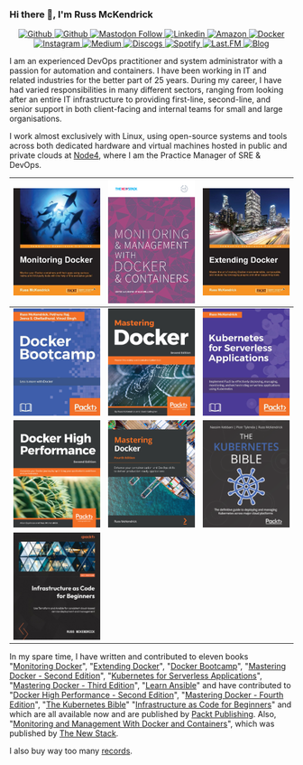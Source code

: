 ### Hi there 👋, I'm Russ McKendrick

<p align="center">
    <a href="https://github.com/russmckendrick">
        <img src="https://img.shields.io/badge/-Github-000?style=flat&amp;logo=Github&amp;logoColor=white" alt="Github">
    </a> 
    <a href="https://twitter.com/russmckendrick/">
        <img src="https://img.shields.io/badge/-Twitter-1da1f2?style=flat&amp;logo=Twitter&amp;logoColor=white" alt="Github">
    </a> 
    <a rel="me" href="https://social.mckendrick.io/@russ">
        <img alt="Mastodon Follow" src="https://img.shields.io/mastodon/follow/109285992453842904?domain=https%3A%2F%2Fsocial.mckendrick.io">
    </a>
    <a href="https://www.linkedin.com/in/russmckendrick/">
        <img src="https://img.shields.io/badge/-LinkedIn-0077b5?style=flat&amp;logo=Linkedin&amp;logoColor=white" alt="Linkedin">
    </a> 
    <a href="https://www.amazon.com/author/russmckendrick">
        <img src="https://img.shields.io/badge/-Amazon-ff9900?style=flat&amp;logo=Amazon&amp;logoColor=white" alt="Amazon">
    </a> 
    <a href="https://hub.docker.com/u/russmckendrick/">
        <img src="https://img.shields.io/badge/-Docker-0db7ed?style=flat&amp;labelColor=0db7ed&amp;logo=docker&amp;logoColor=white" alt="Docker">
    </a> 
    <a href="https://www.instagram.com/russmckendrick/">
        <img src="https://img.shields.io/badge/-Instagram-e1306c?style=flat&amp;labelColor=e1306c&amp;logo=Instagram&amp;logoColor=white" alt="Instagram">
    </a> 
    <a href="https://russmckendrick.medium.com/">
        <img src="https://img.shields.io/badge/-Medium-00ab6c?style=flat&amp;labelColor=00ab6c&amp;logo=Medium&amp;logoColor=white" alt="Medium">
    </a> 
    <a href="https://www.discogs.com/user/russmck/collection?header=1">
        <img src="https://img.shields.io/badge/-Discogs-333333?style=flat&amp;labelColor=333333&amp;logo=Discogs&amp;logoColor=white" alt="Discogs">
    </a> 
    <a href="https://open.spotify.com/user/russmckendrick">
        <img src="https://img.shields.io/badge/-Spotify-1db954?style=flat&amp;labelColor=1db954&amp;logo=Spotify&amp;logoColor=white" alt="Spotify">
    </a>
    <a href="https://www.last.fm/user/RussMckendrick">
        <img src="https://img.shields.io/badge/-Last.FM-D51007?style=flat&amp;labelColor=D51007&amp;logo=Last.FM&amp;logoColor=white" alt="Last.FM">
    </a>
    <a href="https://www.mediaglasses.blog/">
        <img src="https://img.shields.io/badge/-Blog-738A94?style=flat&amp;labelColor=738A94&amp;logo=Ghost&amp;logoColor=white" alt="Blog">
    </a>
</p>

I am an experienced DevOps practitioner and system administrator with a passion for automation and containers. I have been working in IT and related industries for the better part of 25 years. During my career, I have had varied responsibilities in many different sectors, ranging from looking after an entire IT infrastructure to providing first-line, second-line, and senior support in both client-facing and internal teams for small and large organisations.

I work almost exclusively with Linux, using open-source systems and tools across both dedicated hardware and virtual machines hosted in public and private clouds at [Node4](https://www.node4.co.uk/), where I am the Practice Manager of SRE & DevOps.

| <a href="https://www.packtpub.com/virtualization-and-cloud/monitoring-docker/"><img src='https://raw.githubusercontent.com/russmckendrick/russmckendrick/master/img/02.jpg' align='centre' width='600'></a> | <a href="https://thenewstack.io/ebooks/docker-and-containers/monitoring-management-docker-containers/"><img src='https://raw.githubusercontent.com/russmckendrick/russmckendrick/master/img/01.png' align='centre' width='600'></a> | <a href="https://www.packtpub.com/networking-and-servers/extending-docker/"><img src='https://raw.githubusercontent.com/russmckendrick/russmckendrick/master/img/03.jpg' align='centre' width='600'></a>|
|:-------------------------:|:-------------------------:|:-------------------------:|
|<a href="https://www.packtpub.com/virtualization-and-cloud/docker-bootcamp/"><img src='https://raw.githubusercontent.com/russmckendrick/russmckendrick/master/img/04.jpg' align='centre' width='600'></a> |<a href="https://www.packtpub.com/virtualization-and-cloud/mastering-docker-second-edition"><img src='https://raw.githubusercontent.com/russmckendrick/russmckendrick/master/img/05.jpg' align='centre' width='600'></a>|<a href="https://www.packtpub.com/networking-and-servers/kubernetes-serverless-applications/"><img src='https://raw.githubusercontent.com/russmckendrick/russmckendrick/master/img/06.jpg' align='centre' width='600'></a> |<a href="https://www.packtpub.com/virtualization-and-cloud/learn-ansible/"><img src='https://raw.githubusercontent.com/russmckendrick/russmckendrick/master/img/07.png' align='centre' width='600'></a>| <a href="https://www.packtpub.com/virtualization-and-cloud/mastering-docker-third-edition/"><img src='https://raw.githubusercontent.com/russmckendrick/russmckendrick/master/img/08.jpg' align='centre' width='600'></a>|
|<a href="https://www.packtpub.com/networking-and-servers/docker-high-performance-second-edition/"><img src='https://raw.githubusercontent.com/russmckendrick/russmckendrick/master/img/09.png' align='centre' width='600'></a>|<a href="https://www.packtpub.com/gb/cloud-networking/mastering-docker-fourth-edition/"><img src='https://raw.githubusercontent.com/russmckendrick/russmckendrick/master/img/10.jpg' align='centre' width='600'></a>|<a href="https://www.packtpub.com/product/the-kubernetes-bible/"><img src='https://raw.githubusercontent.com/russmckendrick/russmckendrick/master/img/11.png' align='centre' width='600'></a>
|<a href="https://www.packtpub.com/product/infrastructure-as-code-for-beginners/9781837631636"><img src='https://raw.githubusercontent.com/russmckendrick/russmckendrick/master/img/12.jpg' align='centre' width='600'></a>|

In my spare time, I have written and contributed to eleven books "[Monitoring Docker](https://www.packtpub.com/virtualization-and-cloud/monitoring-docker)", "[Extending Docker](https://www.packtpub.com/networking-and-servers/extending-docker)", "[Docker Bootcamp](https://www.packtpub.com/virtualization-and-cloud/docker-bootcamp)", "[Mastering Docker - Second Edition](https://www.packtpub.com/virtualization-and-cloud/mastering-docker-second-edition)", "[Kubernetes for Serverless Applications](https://www.packtpub.com/networking-and-servers/kubernetes-serverless-applications)", "[Mastering Docker - Third Edition](https://www.packtpub.com/virtualization-and-cloud/mastering-docker-third-edition)", "[Learn Ansible](https://www.packtpub.com/virtualization-and-cloud/learn-ansible)" and have contributed to "[Docker High Performance - Second Edition](https://www.packtpub.com/networking-and-servers/docker-high-performance-second-edition)", "[Mastering Docker - Fourth Edition](https://www.packtpub.com/gb/cloud-networking/mastering-docker-fourth-edition)", "[The Kubernetes Bible](https://www.packtpub.com/product/the-kubernetes-bible/)" "[Infrastructure as Code for Beginners](https://www.packtpub.com/product/infrastructure-as-code-for-beginners/9781837631636)" and which are all available now and are published by [Packt Publishing](https://www.packtpub.com/). Also, "[Monitoring and Management With Docker and Containers](https://thenewstack.io/identifying-collecting-container-data/)", which was published by [The New Stack](https://thenewstack.io/).

I also buy way too many [records](https://www.mckendrick.rocks/).

<link rel="me" href="https://social.mckendrick.io/@russ">
